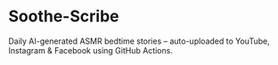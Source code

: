 # Soothe-Scribe
Daily AI-generated ASMR bedtime stories – auto-uploaded to YouTube, Instagram &amp; Facebook using GitHub Actions.
   
 